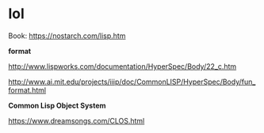 # lol

Book: https://nostarch.com/lisp.htm

**format**

http://www.lispworks.com/documentation/HyperSpec/Body/22_c.htm

http://www.ai.mit.edu/projects/iiip/doc/CommonLISP/HyperSpec/Body/fun_format.html

**Common Lisp Object System**

https://www.dreamsongs.com/CLOS.html
